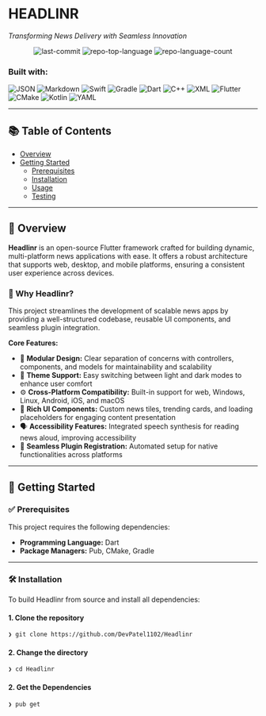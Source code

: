 # HEADLINR

_Transforming News Delivery with Seamless Innovation_

<div align="center">
  <img alt="last-commit" src="https://img.shields.io/github/last-commit/DevPatel1102/Headlinr?style=flat&logo=git&logoColor=white&color=0080ff" />
  <img alt="repo-top-language" src="https://img.shields.io/github/languages/top/DevPatel1102/Headlinr?style=flat&color=0080ff" />
  <img alt="repo-language-count" src="https://img.shields.io/github/languages/count/DevPatel1102/Headlinr?style=flat&color=0080ff" />
</div>

### Built with:

![JSON](https://img.shields.io/badge/JSON-000000.svg?style=flat&logo=JSON&logoColor=white)
![Markdown](https://img.shields.io/badge/Markdown-000000.svg?style=flat&logo=Markdown&logoColor=white)
![Swift](https://img.shields.io/badge/Swift-F05138.svg?style=flat&logo=Swift&logoColor=white)
![Gradle](https://img.shields.io/badge/Gradle-02303A.svg?style=flat&logo=Gradle&logoColor=white)
![Dart](https://img.shields.io/badge/Dart-0175C2.svg?style=flat&logo=Dart&logoColor=white)
![C++](https://img.shields.io/badge/C++-00599C.svg?style=flat&logo=C%2B%2B&logoColor=white)
![XML](https://img.shields.io/badge/XML-005FAD.svg?style=flat&logo=XML&logoColor=white)
![Flutter](https://img.shields.io/badge/Flutter-02569B.svg?style=flat&logo=Flutter&logoColor=white)
![CMake](https://img.shields.io/badge/CMake-064F8C.svg?style=flat&logo=CMake&logoColor=white)
![Kotlin](https://img.shields.io/badge/Kotlin-7F52FF.svg?style=flat&logo=Kotlin&logoColor=white)
![YAML](https://img.shields.io/badge/YAML-CB171E.svg?style=flat&logo=YAML&logoColor=white)

---

## 📚 Table of Contents

- [Overview](#overview)
- [Getting Started](#getting-started)
  - [Prerequisites](#prerequisites)
  - [Installation](#installation)
  - [Usage](#usage)
  - [Testing](#testing)

---

## 🧠 Overview

**Headlinr** is an open-source Flutter framework crafted for building dynamic, multi-platform news applications with ease. It offers a robust architecture that supports web, desktop, and mobile platforms, ensuring a consistent user experience across devices.

### 🚀 Why Headlinr?

This project streamlines the development of scalable news apps by providing a well-structured codebase, reusable UI components, and seamless plugin integration.

**Core Features:**

- 🧩 **Modular Design:** Clear separation of concerns with controllers, components, and models for maintainability and scalability
- 🎨 **Theme Support:** Easy switching between light and dark modes to enhance user comfort
- ⚙️ **Cross-Platform Compatibility:** Built-in support for web, Windows, Linux, Android, iOS, and macOS
- 📰 **Rich UI Components:** Custom news tiles, trending cards, and loading placeholders for engaging content presentation
- 🗣️ **Accessibility Features:** Integrated speech synthesis for reading news aloud, improving accessibility
- 🔌 **Seamless Plugin Registration:** Automated setup for native functionalities across platforms

---

## 🚀 Getting Started

### ✅ Prerequisites

This project requires the following dependencies:

- **Programming Language:** Dart
- **Package Managers:** Pub, CMake, Gradle

---

### 🛠 Installation

To build Headlinr from source and install all dependencies:

#### 1. Clone the repository

```sh
❯ git clone https://github.com/DevPatel1102/Headlinr

```
#### 2. Change the directory

```sh
❯ cd Headlinr

```
#### 2. Get the Dependencies

```sh
❯ pub get
